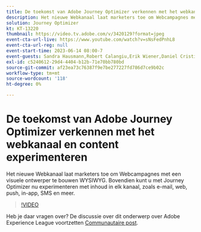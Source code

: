 ```yaml
---
title: De toekomst van Adobe Journey Optimizer verkennen met het webkanaal en content experimenteren
description: Het nieuwe Webkanaal laat marketers toe om Webcampagnes met een visuele ontwerper te bouwen WYSIWYG. Bovendien kunt u met Journey Optimizer nu experimenteren met inhoud in elk kanaal, zoals e-mail, web, push, in-app, SMS en meer.
solution: Journey Optimizer
kt: KT-13220
thumbnail: https://video.tv.adobe.com/v/3420129?format=jpeg
event-cta-url-live: https://www.youtube.com/watch?v=sNsFedPnhL8
event-cta-url-reg: null
event-start-time: 2023-06-14 08:00-7
event-guests: Sandra Hausmann,Robert Calangiu,Erik Wiener,Daniel Cristian Popescu
exl-id: c5240612-29d4-4404-b12b-71e70bb780bd
source-git-commit: af23ea73c76387f9e7be277227fd786d7ce9b02c
workflow-type: tm+mt
source-wordcount: '118'
ht-degree: 0%

---
```


# De toekomst van Adobe Journey Optimizer verkennen met het webkanaal en content experimenteren

Het nieuwe Webkanaal laat marketers toe om Webcampagnes met een visuele ontwerper te bouwen WYSIWYG. Bovendien kunt u met Journey Optimizer nu experimenteren met inhoud in elk kanaal, zoals e-mail, web, push, in-app, SMS en meer.

>[!VIDEO](https://video.tv.adobe.com/v/3420129/?learn=on)

Heb je daar vragen over? De discussie over dit onderwerp over Adobe Experience League voortzetten [Communautaire post](https://experienceleaguecommunities.adobe.com/t5/journey-optimizer-discussions/experience-league-live-post-session-discussion-explore-the/m-p/599366#M121).
